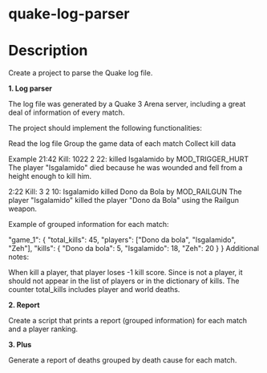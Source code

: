 # quake-log-parser

# Description

Create a project to parse the Quake log file.

**1. Log parser**

The log file was generated by a Quake 3 Arena server, including a great deal of information of every match.

The project should implement the following functionalities:

Read the log file
Group the game data of each match
Collect kill data

Example
21:42 Kill: 1022 2 22: <world> killed Isgalamido by MOD_TRIGGER_HURT
The player "Isgalamido" died because he was wounded and fell from a height enough to kill him.

2:22 Kill: 3 2 10: Isgalamido killed Dono da Bola by MOD_RAILGUN
The player "Isgalamido" killed the player "Dono da Bola" using the Railgun weapon.

Example of grouped information for each match:

"game_1": {
  "total_kills": 45,
  "players": ["Dono da bola", "Isgalamido", "Zeh"],
  "kills": {
    "Dono da bola": 5,
    "Isgalamido": 18,
    "Zeh": 20
    }
  }
Additional notes:

When <world> kill a player, that player loses -1 kill score.
Since <world> is not a player, it should not appear in the list of players or in the dictionary of kills.
The counter total_kills includes player and world deaths.
  
**2. Report**
  
Create a script that prints a report (grouped information) for each match and a player ranking.
  
**3. Plus**
  
Generate a report of deaths grouped by death cause for each match.
